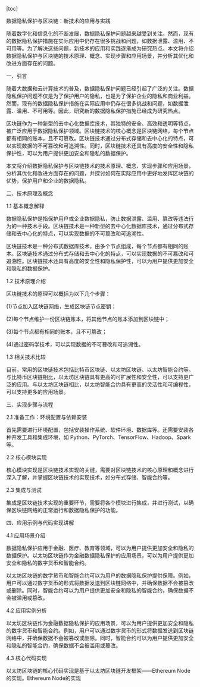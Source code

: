 
[toc]                    
                
                
数据隐私保护与区块链：新技术的应用与实践

随着数字化和信息化的不断发展，数据隐私保护问题越来越受到关注。然而，现有的数据隐私保护措施在实际应用中仍存在很多挑战和问题，如数据泄露、滥用、不可用等。为了解决这些问题，新技术的应用和实践逐渐成为研究热点。本文将介绍数据隐私保护与区块链的技术原理、概念、实现步骤和应用场景，并分析其优化和改进方面存在的问题。

一、引言

随着大数据和云计算技术的普及，数据隐私保护问题已经引起了广泛的关注。数据隐私保护问题不仅是为了保护用户的隐私，也是为了保护企业的隐私和商业利益。然而，现有的数据隐私保护措施在实际应用中仍存在很多挑战和问题，如数据泄露、滥用、不可用等。因此，研究新的数据隐私保护措施已经成为研究热点。

区块链作为一种新型的去中心化数据库技术，其独特的安全、高效和透明等特点，被广泛应用于数据隐私保护领域。区块链技术的核心概念是区块链网络，每个节点都有相同的账本，且不可篡改。区块链技术通过分布式存储和去中心化的特点，可以实现数据的不可篡改和可追溯性。同时，区块链技术还具有高度的安全性和隐私保护性，可以为用户提供更加安全和隐私的数据保护。

本文将介绍数据隐私保护与区块链技术的技术原理、概念、实现步骤和应用场景，分析其优化和改进方面存在的问题，并探讨如何在实际应用中更好地发挥区块链的优势，保护用户和企业的数据隐私。

二、技术原理及概念

1.1 基本概念解释

数据隐私保护是指保护用户或企业数据隐私，防止数据泄露、滥用、篡改等违法行为的一种技术手段。区块链技术是一种新型的去中心化数据库技术，通过分布式存储和去中心化的特点，可以实现数据的不可篡改和可追溯性。

区块链技术是一种分布式数据库技术，由多个节点组成，每个节点都有相同的账本。区块链技术通过分布式存储和去中心化的特点，可以实现数据的不可篡改和可追溯性。区块链技术还具有高度的安全性和隐私保护性，可以为用户提供更加安全和隐私的数据保护。

1.2 技术原理介绍

区块链技术的原理可以概括为以下几个步骤：

(1)节点加入区块链网络，生成区块链节点密钥；

(2)每个节点维护一份区块链账本，将其他节点的账本添加到区块链中；

(3)每个节点都有相同的账本，且不可篡改；

(4)通过密码学技术，可以实现数据的不可篡改和可追溯性。

1.3 相关技术比较

目前，常用的区块链技术包括比特币区块链、以太坊区块链、以太坊智能合约等。与比特币区块链相比，以太坊区块链具有更高的可扩展性和安全性，可以支持更广泛的应用。与以太坊区块链相比，以太坊智能合约具有更高的灵活性和可编程性，可以支持更多的应用场景。

三、实现步骤与流程

2.1 准备工作：环境配置与依赖安装

首先需要进行环境配置，包括安装操作系统、软件环境、数据库等。还需要安装各种开发工具和集成环境，如 Python、PyTorch、TensorFlow、Hadoop、Spark 等。

2.2 核心模块实现

核心模块实现是区块链技术实现的关键，需要对区块链技术的核心原理和概念进行深入了解，并掌握区块链技术的实现技术，如分布式存储、智能合约等。

2.3 集成与测试

集成是区块链技术实现的重要环节，需要将各个模块进行集成，并进行测试，以确保区块链网络的正常运行和数据隐私保护的功能。

四、应用示例与代码实现讲解

4.1 应用场景介绍

数据隐私保护应用于金融、医疗、教育等领域，可以为用户提供更加安全和隐私的数据保护。以太坊区块链作为金融数据隐私保护的应用场景，可以为用户提供更加安全和隐私的数字货币和智能合约。

以太坊区块链的数字货币和智能合约可以为用户的数据隐私保护提供保障。例如，用户可以通过数字货币的形式将数据发送到区块链网络中，并确保数据不会被篡改或删除。同时，智能合约可以为用户提供更加安全和隐私的智能合约，确保数据不会被滥用或篡改。

4.2 应用实例分析

以太坊区块链作为金融数据隐私保护的应用场景，可以为用户提供更加安全和隐私的数字货币和智能合约。例如，用户可以通过数字货币的形式将数据发送到区块链网络中，并确保数据不会被篡改或删除。同时，智能合约可以为用户提供更加安全和隐私的智能合约，确保数据不会被滥用或篡改。

4.3 核心代码实现

以太坊区块链的核心代码实现是基于以太坊区块链开发框架——Ethereum Node的实现。Ethereum Node的实现

